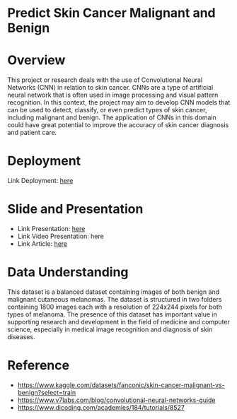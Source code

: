 # Predict Skin Cancer Malignant and Benign

# Overview
This project or research deals with the use of Convolutional Neural Networks (CNN) in relation to skin cancer. CNNs are a type of artificial neural network that is often used in image processing and visual pattern recognition. In this context, the project may aim to develop CNN models that can be used to detect, classify, or even predict types of skin cancer, including malignant and benign. The application of CNNs in this domain could have great potential to improve the accuracy of skin cancer diagnosis and patient care.

# Deployment
Link Deployment: [here](https://skin-cancerwith-cnn-maqfxvhejqy2tlw5umkcek.streamlit.app/)
# Slide and Presentation
 * Link Presentation: [here](https://docs.google.com/presentation/d/1WznrZmrwgAyDxp6U92urM8pvI6jcSBKv/edit#slide=id.p10)
 * Link Video Presentation: here
 * Link Article: [here](https://medium.com/@aqilafadiamariana/classification-of-skin-cancer-model-using-tensorflow-19ff2c000087)
 
# Data Understanding
This dataset is a balanced dataset containing images of both benign and malignant cutaneous melanomas. The dataset is structured in two folders containing 1800 images each with a resolution of 224x244 pixels for both types of melanoma. The presence of this dataset has important value in supporting research and development in the field of medicine and computer science, especially in medical image recognition and diagnosis of skin diseases.

# Reference
* https://www.kaggle.com/datasets/fanconic/skin-cancer-malignant-vs-benign?select=train
* https://www.v7labs.com/blog/convolutional-neural-networks-guide
* https://www.dicoding.com/academies/184/tutorials/8527
